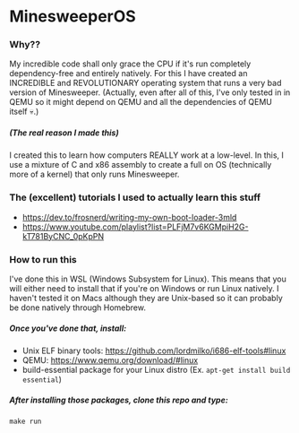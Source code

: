 # MinesweeperOS

### Why??

My incredible code shall only grace the CPU if it's run completely dependency-free and entirely natively. For this I have created an INCREDIBLE and REVOLUTIONARY operating system that runs a very bad version of Minesweeper. (Actually, even after all of this, I've only tested in in QEMU so it might depend on QEMU and all the dependencies of QEMU itself 💀.) 

##### (The real reason I made this)
I created this to learn how computers REALLY work at a low-level. In this, I use a mixture of C and x86 assembly to create a full on OS (technically more of a kernel) that only runs Minesweeper. 

### The (excellent) tutorials I used to actually learn this stuff
* https://dev.to/frosnerd/writing-my-own-boot-loader-3mld
* https://www.youtube.com/playlist?list=PLFjM7v6KGMpiH2G-kT781ByCNC_0pKpPN

### How to run this
I've done this in WSL (Windows Subsystem for Linux). This means that you will either need to install that if you're on Windows or run Linux natively. I haven't tested it on Macs although they are Unix-based so it can probably be done natively through Homebrew. 

##### Once you've done that, install: 
* Unix ELF binary tools: https://github.com/lordmilko/i686-elf-tools#linux
* QEMU: https://www.qemu.org/download/#linux
* build-essential package for your Linux distro (Ex. `apt-get install build essential`)

##### After installing those packages, clone this repo and type:

    make run
